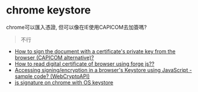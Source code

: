 # chrome keystore

chrome可以匯入憑證, 但可以像在IE使用CAPICOM去加簽嗎?

> 不行

- [How to sign the document with a certificate's private key from the browser (CAPICOM alternative)?](https://stackoverflow.com/questions/40497439/how-to-sign-the-document-with-a-certificates-private-key-from-the-browser-capi)
- [How to read digital certificate of browser using forge js??](https://github.com/digitalbazaar/forge/issues/342)
- [Accessing signing/encryption in a browser's Keystore using JavaScript - sample code? (WebCryptoAPI)](https://stackoverflow.com/questions/24567858/accessing-signing-encryption-in-a-browsers-keystore-using-javascript-sample-c)
- [js signature on chrome with OS keystore](https://stackoverflow.com/questions/25684734/js-signature-on-chrome-with-os-keystore)